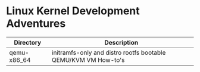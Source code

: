 # Linux Kernel Development Adventures

Directory    | Description
------------ | -------------
qemu-x86_64  | initramfs-only and distro rootfs bootable QEMU/KVM VM How-to's
